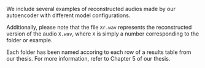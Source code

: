 We include several examples of reconstructed audios made by our autoencoder with different model configurations.

Additionally, please note that the file `Xr.wav` represents the reconstructed version of the audio `X.wav`, where `X` is simply a number corresponding to the folder or example.

Each folder has been named accoring to each row of a results table from our thesis. For more information, refer to Chapter 5 of our thesis.
